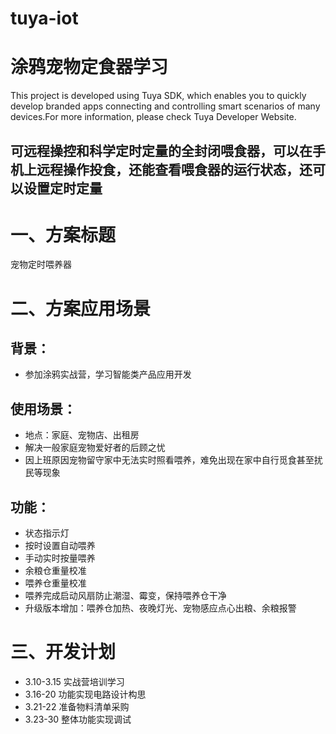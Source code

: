 # tuya-iot
涂鸦宠物定食器学习
===
This project is developed using Tuya SDK, which enables you to quickly develop branded apps connecting and controlling smart scenarios of many devices.For more information, please check Tuya Developer Website.

可远程操控和科学定时定量的全封闭喂食器，可以在手机上远程操作投食，还能查看喂食器的运行状态，还可以设置定时定量
-----
一、方案标题
===
宠物定时喂养器

二、方案应用场景
===
背景：
-----
* 参加涂鸦实战营，学习智能类产品应用开发

使用场景：
----
* 地点：家庭、宠物店、出租房
* 解决一般家庭宠物爱好者的后顾之忧
* 因上班原因宠物留守家中无法实时照看喂养，难免出现在家中自行觅食甚至扰民等现象

功能：
----
* 状态指示灯
* 按时设置自动喂养
* 手动实时按量喂养
* 余粮仓重量校准
* 喂养仓重量校准
* 喂养完成启动风扇防止潮湿、霉变，保持喂养仓干净
* 升级版本增加：喂养仓加热、夜晚灯光、宠物感应点心出粮、余粮报警

三、开发计划
===
  * 3.10-3.15 实战营培训学习
  * 3.16-20 功能实现电路设计构思
  * 3.21-22 准备物料清单采购
  * 3.23-30 整体功能实现调试
